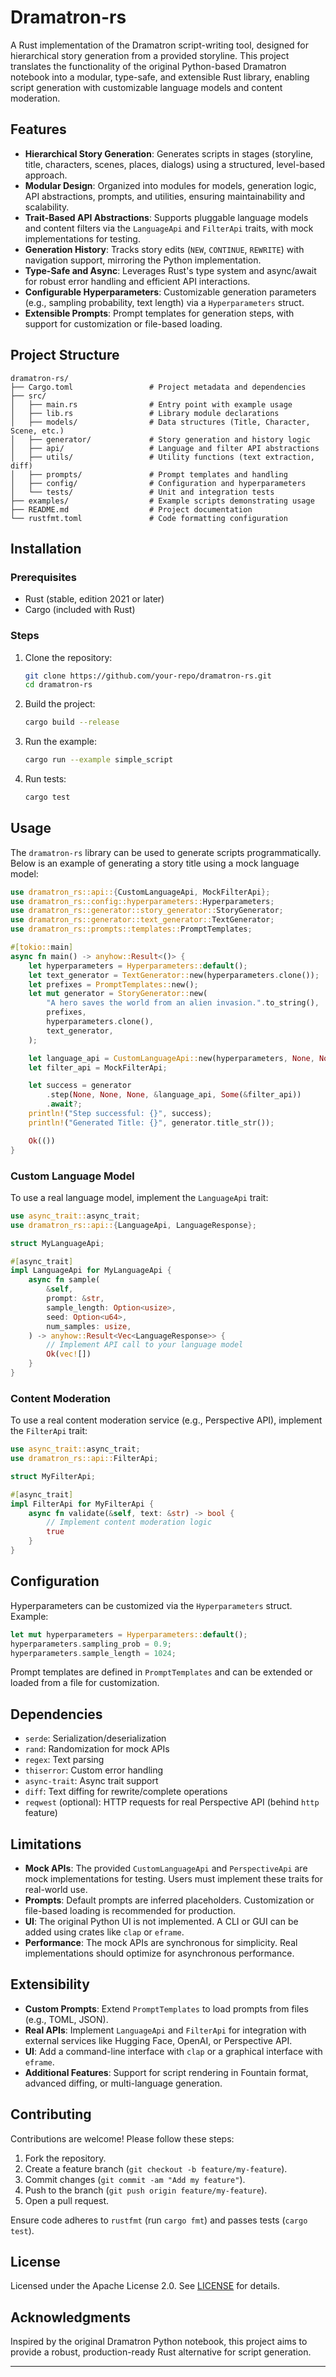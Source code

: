 # Dramatron-rs

A Rust implementation of the Dramatron script-writing tool, designed for hierarchical story generation from a provided storyline. This project translates the functionality of the original Python-based Dramatron notebook into a modular, type-safe, and extensible Rust library, enabling script generation with customizable language models and content moderation.

## Features

- **Hierarchical Story Generation**: Generates scripts in stages (storyline, title, characters, scenes, places, dialogs) using a structured, level-based approach.
- **Modular Design**: Organized into modules for models, generation logic, API abstractions, prompts, and utilities, ensuring maintainability and scalability.
- **Trait-Based API Abstractions**: Supports pluggable language models and content filters via the `LanguageApi` and `FilterApi` traits, with mock implementations for testing.
- **Generation History**: Tracks story edits (`NEW`, `CONTINUE`, `REWRITE`) with navigation support, mirroring the Python implementation.
- **Type-Safe and Async**: Leverages Rust's type system and async/await for robust error handling and efficient API interactions.
- **Configurable Hyperparameters**: Customizable generation parameters (e.g., sampling probability, text length) via a `Hyperparameters` struct.
- **Extensible Prompts**: Prompt templates for generation steps, with support for customization or file-based loading.

## Project Structure

```
dramatron-rs/
├── Cargo.toml                 # Project metadata and dependencies
├── src/
│   ├── main.rs                # Entry point with example usage
│   ├── lib.rs                 # Library module declarations
│   ├── models/                # Data structures (Title, Character, Scene, etc.)
│   ├── generator/             # Story generation and history logic
│   ├── api/                   # Language and filter API abstractions
│   ├── utils/                 # Utility functions (text extraction, diff)
│   ├── prompts/               # Prompt templates and handling
│   ├── config/                # Configuration and hyperparameters
│   └── tests/                 # Unit and integration tests
├── examples/                  # Example scripts demonstrating usage
├── README.md                  # Project documentation
└── rustfmt.toml               # Code formatting configuration
```

## Installation

### Prerequisites

- Rust (stable, edition 2021 or later)
- Cargo (included with Rust)

### Steps

1. Clone the repository:
   ```bash
   git clone https://github.com/your-repo/dramatron-rs.git
   cd dramatron-rs
   ```

2. Build the project:
   ```bash
   cargo build --release
   ```

3. Run the example:
   ```bash
   cargo run --example simple_script
   ```

4. Run tests:
   ```bash
   cargo test
   ```

## Usage

The `dramatron-rs` library can be used to generate scripts programmatically. Below is an example of generating a story title using a mock language model:

```rust
use dramatron_rs::api::{CustomLanguageApi, MockFilterApi};
use dramatron_rs::config::hyperparameters::Hyperparameters;
use dramatron_rs::generator::story_generator::StoryGenerator;
use dramatron_rs::generator::text_generator::TextGenerator;
use dramatron_rs::prompts::templates::PromptTemplates;

#[tokio::main]
async fn main() -> anyhow::Result<()> {
    let hyperparameters = Hyperparameters::default();
    let text_generator = TextGenerator::new(hyperparameters.clone());
    let prefixes = PromptTemplates::new();
    let mut generator = StoryGenerator::new(
        "A hero saves the world from an alien invasion.".to_string(),
        prefixes,
        hyperparameters.clone(),
        text_generator,
    );

    let language_api = CustomLanguageApi::new(hyperparameters, None, None, None);
    let filter_api = MockFilterApi;

    let success = generator
        .step(None, None, None, &language_api, Some(&filter_api))
        .await?;
    println!("Step successful: {}", success);
    println!("Generated Title: {}", generator.title_str());

    Ok(())
}
```

### Custom Language Model

To use a real language model, implement the `LanguageApi` trait:

```rust
use async_trait::async_trait;
use dramatron_rs::api::{LanguageApi, LanguageResponse};

struct MyLanguageApi;

#[async_trait]
impl LanguageApi for MyLanguageApi {
    async fn sample(
        &self,
        prompt: &str,
        sample_length: Option<usize>,
        seed: Option<u64>,
        num_samples: usize,
    ) -> anyhow::Result<Vec<LanguageResponse>> {
        // Implement API call to your language model
        Ok(vec![])
    }
}
```

### Content Moderation

To use a real content moderation service (e.g., Perspective API), implement the `FilterApi` trait:

```rust
use async_trait::async_trait;
use dramatron_rs::api::FilterApi;

struct MyFilterApi;

#[async_trait]
impl FilterApi for MyFilterApi {
    async fn validate(&self, text: &str) -> bool {
        // Implement content moderation logic
        true
    }
}
```

## Configuration

Hyperparameters can be customized via the `Hyperparameters` struct. Example:

```rust
let mut hyperparameters = Hyperparameters::default();
hyperparameters.sampling_prob = 0.9;
hyperparameters.sample_length = 1024;
```

Prompt templates are defined in `PromptTemplates` and can be extended or loaded from a file for customization.

## Dependencies

- `serde`: Serialization/deserialization
- `rand`: Randomization for mock APIs
- `regex`: Text parsing
- `thiserror`: Custom error handling
- `async-trait`: Async trait support
- `diff`: Text diffing for rewrite/complete operations
- `reqwest` (optional): HTTP requests for real Perspective API (behind `http` feature)

## Limitations

- **Mock APIs**: The provided `CustomLanguageApi` and `PerspectiveApi` are mock implementations for testing. Users must implement these traits for real-world use.
- **Prompts**: Default prompts are inferred placeholders. Customization or file-based loading is recommended for production.
- **UI**: The original Python UI is not implemented. A CLI or GUI can be added using crates like `clap` or `eframe`.
- **Performance**: The mock APIs are synchronous for simplicity. Real implementations should optimize for asynchronous performance.

## Extensibility

- **Custom Prompts**: Extend `PromptTemplates` to load prompts from files (e.g., TOML, JSON).
- **Real APIs**: Implement `LanguageApi` and `FilterApi` for integration with external services like Hugging Face, OpenAI, or Perspective API.
- **UI**: Add a command-line interface with `clap` or a graphical interface with `eframe`.
- **Additional Features**: Support for script rendering in Fountain format, advanced diffing, or multi-language generation.

## Contributing

Contributions are welcome! Please follow these steps:

1. Fork the repository.
2. Create a feature branch (`git checkout -b feature/my-feature`).
3. Commit changes (`git commit -am "Add my feature"`).
4. Push to the branch (`git push origin feature/my-feature`).
5. Open a pull request.

Ensure code adheres to `rustfmt` (run `cargo fmt`) and passes tests (`cargo test`).

## License

Licensed under the Apache License 2.0. See [LICENSE](LICENSE) for details.

## Acknowledgments

Inspired by the original Dramatron Python notebook, this project aims to provide a robust, production-ready Rust alternative for script generation.

---

